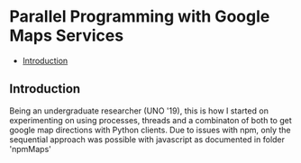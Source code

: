 # Parallel Programming with Google Maps Services

* [Introduction](#Introduction)

## Introduction
Being an undergraduate researcher (UNO '19), this is how I started on experimenting on using processes, threads and a combinaton of both to get google map directions with Python clients. Due to issues with npm, only the sequential approach was possible with javascript as documented in folder 'npmMaps'
